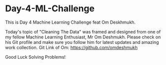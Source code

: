 # Day-4-ML-Challenge

This is Day 4 Machine Learning Challenge feat Om Deskhmukh.

Today's topic of "Cleaning The Data" was framed and designed from one of my fellow Machine Learning Enthusiast, Mr Om Deshmukh.
Please check on his Git profile and make sure you follow him for latest updates and amazing work collection. 
Git Link of Om: https://github.com/omdeshmukh

Good Luck Solving Problems!
